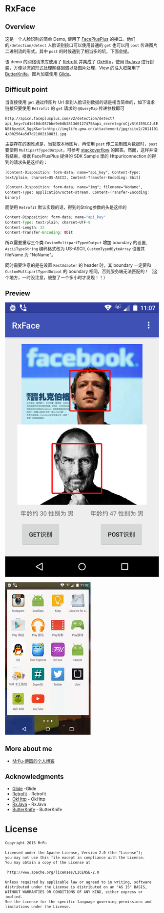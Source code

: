 RxFace
=====================


## Overview

这是一个人脸识别的简单 Demo, 使用了 [FacePlusPlus](http://www.faceplusplus.com.cn/) 的接口。他们的`/detection/detect` 人脸识别接口可以使用普通的 `get` 也可以用 `post` 传递图片二进制流的形式。其中 `post` 的时候遇到了相当多的坑，下面会提。

该 demo 的网络请求库使用了 [Retrofit](https://github.com/square/retrofit) 并集成了 [OkHttp](https://github.com/square/okhttp)，使用 [RxJava](https://github.com/ReactiveX/RxJava) 进行封装，方便以流的形式处理网络回调以及图片处理，View 的注入框架用了 [ButterKnife](https://github.com/JakeWharton/butterknife)，图片加载使用 [Glide](https://github.com/bumptech/glide)。


## Difficult point

当直接使用 `get` 通过传图片 Url 拿到人脸识别数据的话是相当简单的，如下请求链接只要使用 `Retrofit` 的 `get` 请求的 `@QueryMap` 传递参数即可

`http://apicn.faceplusplus.com/v2/detection/detect?api_key=7cd1e10dc037bbe9e6db2813d6127475&api_secret=gruCjvStG159LCJutENBt6yzeLK_5ggX&url=http://imglife.gmw.cn/attachement/jpg/site2/20111014/002564a5d7d21002188831.jpg`

主要存在的困难点是，当获取本地图片，再使用 `post` 传二进制图片数据时，`post` 要使用 `MultipartTypedOutput`，可参考 [stackoverflow](http://stackoverflow.com/questions/25249042/retrofit-multiple-images-attached-in-one-multipart-request/25260556#25260556) 的回答。然而，这样并没有结束，根据 FacePlusPlus 提供的 SDK Sample 里的 Httpurlconnection 的得到的请求头是这样的：

 `[Content-Disposition: form-data; name="api_key", Content-Type: text/plain; charset=US-ASCII, Content-Transfer-Encoding: 8bit]`
 
 `[Content-Disposition: form-data; name="img"; filename="NoName", Content-Type: application/octet-stream, Content-Transfer-Encoding: binary]`
 
 而使用 `Retrofit` 默认实现的话，得到的String参数的头是这样的
 ```java
Content-Disposition: form-data; name="api_key"
Content-Type: text/plain; charset=UTF-8
Content-Length: 32
Content-Transfer-Encoding: 8bit
 ``` 
 
 所以需要重写三个类:`CustomMultipartTypedOutput` 增加 boundary 的设置, `AsciiTypeString` 编码格式改为 US-ASCII, `CustomTypedByteArray` 设置其 fileName 为 "NoName"。
 
 同时需要注意的是在设置 `RestAdapter` 的 header 时，其 boundary 一定要和 `CustomMultipartTypedOutput` 的 boundary 相同，否则服务端无法匹配的！（这个地方，一时没注意，被整了一个多小时才发现！！） 
 


## Preview

![image_screen](/images/image_screen.png)

![movie_screen](/images/movie_screen.gif)


## More about me

* [MrFu-傅圆的个人博客](http://mrfu.me/)



## Acknowledgments

* [Glide](https://github.com/bumptech/glide) -Glide
* [Retrofit](https://github.com/square/retrofit) - Retrofit
* [OkHttp](https://github.com/square/okhttp) - OkHttp
* [RxJava](https://github.com/ReactiveX/RxJava) - RxJava
* [ButterKnife](https://github.com/JakeWharton/butterknife) - ButterKnife



License
============

    Copyright 2015 MrFu

	Licensed under the Apache License, Version 2.0 (the "License");
	you may not use this file except in compliance with the License.
	You may obtain a copy of the License at

     http://www.apache.org/licenses/LICENSE-2.0

	Unless required by applicable law or agreed to in writing, software
	distributed under the License is distributed on an "AS IS" BASIS,
	WITHOUT WARRANTIES OR CONDITIONS OF ANY KIND, either express or implied.
	See the License for the specific language governing permissions and
	limitations under the License.